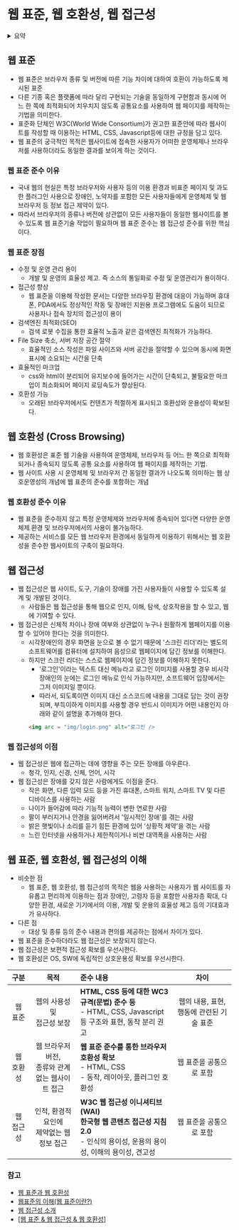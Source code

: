 # 웹 표준, 웹 호환성, 웹 접근성

<details>
<summary>요약</summary>
<div markdown="1">

### 웹 표준
- 웹 표준
  - 웹에서 표준적으로 사용되는 기술이나 규칙
  - 어떠한 운영체제나 브라우저를 사용해도 웹페이지가 정상적으로 작동해야 한다.

### 웹 호환성
- 표준 웹 기술을 사용하여 운영체제, 브라우저 등 어느 한쪽으로 최적화되거나 종속되지 않도록 공통 요소를 사용하여 웹 페이지 제작

### 웹 접근성
- 장애인, 고령자 등이 웹 사이트에서 제공하는 정보에 비장애인과 동등하게 접근하고 이해할 수 있도록 보장

### 웹 표준, 웹 호환성, 웹 접근성
- 웹을 사용하는 사용자가 웹사이트를 자유롭고 편리하게 이용하는 점이 동일하다.
- 장애인, 고령자 등을 포함한 사용자층 확대, 다양한 환경, 새로운 기기에서의 이용, 개발 및 운용의 효율성 기대 등 기대효과가 유사하다.
- 대상 및 종류 등의 준수 내용과 편의를 제공하는 점에서 차이가 존재한다.

</div>
</details>

## 웹 표준
- 웹 표준은 브라우저 종류 및 버전에 따른 기능 차이에 대하여 호환이 가능하도록 제시된 표준
- 다른 기종 혹은 플랫폼에 따라 달리 구현되는 기술을 동일하게 구현함과 동시에 어느 한 쪽에 최적화되어 치우치지 않도록 공통요소를 사용하여 
웹 페이지를 제작하는 기법을 의미한다.
- 표준화 단체인 W3C(World Wide Consortium)가 권고한 표준안에 따라 웹사이트를 작성할 때 이용하는 HTML, CSS, Javascript등에 대한 규정을
담고 있다.
- 웹 표준의 궁극적인 목적은 웹사이트에 접속한 사용자가 어떠한 운영체제나 브라우저를 사용하더라도 동일한 결과를 보이게 하는 것이다.

### 웹 표준 준수 이유
- 국내 웹의 현실은 특정 브라우저와 사용자 등의 이용 환경과 비표준 페이지 및 과도한 플러그인 사용으로 장애인, 노약자를 포함한 모든 
사용자들에게 운영체제 및 웹 브라우저 등 정보 접근 제약이 있다.
- 따라서 브라우저의 종류나 버전에 상관없이 모든 사용자들이 동일한 웹사이트를 볼 수 있도록 웹 표준기술 작업이 필요하며 웹 표준 준수는 
웹 접근성 준수를 위한 핵심이다.

### 웹 표준 장점
- 수정 및 운영 관리 용이
  - 개발 및 운영의 효율성 제고. 즉 소스의 통일화로 수정 및 운영관리가 용이하다.
- 접근성 향상
  - 웹 표준을 이용해 작성한 문서는 다양한 브라우징 환경에 대응이 가능하며 휴대폰, PDA에서도 정상적인 작동 및 장애인 지원용 프로그램에도 도움이 되므로 사용자나 접속 장치의 접근성이 용이
- 검색엔진 최적화(SEO)
  - 검색 로봇 수집을 통한 효율적 노출과 같은 검색엔진 최적화가 가능하다.
- File Size 축소, 서버 저장 공간 절약
  - 효율적인 소스 작성은 파일 사이즈와 서버 공간을 절약할 수 있으며 동시에 화면 표시에 소요되는 시간을 단축
- 효율적인 마크업
  - css와 html이 분리되어 유지보수에 들어가는 시간이 단축되고, 불필요한 마크업이 최소화되어 페이지 로딩속도가 향상된다.
- 호환성 가능
  - 오래된 브라우저에서도 컨텐츠가 적절하게 표시되고 호환성와 운용성이 확보된다.

## 웹 호환성 (Cross Browsing)
- 웹 호환성은 표준 웹 기술을 사용하여 운영체제, 브라우저 등 어느 한 쪽으로 최적화되거나 종속되지 않도록 공통 요소를 사용하여 웹 패이지를 제작하는 기법.
- 웹 사이트 사용 시 운영체제 및 브라우저 간 동일한 결과가 나오도록 의미하는 웹 상호운영성의 개념에 웹 표준의 준수를 포함하는 개념

### 웹 호환성 준수 이유
- 웹 표준을 준수하지 않고 특정 운영체제와 브라우저에 종속되어 있다면 다양한 운영체제 환경 및 브라우저에서의 사용이 불가능하다.
- 제공하는 서비스를 모든 웹 브라우저 환경에서 동일하게 이용하기 위해서는 웹 호환성을 준수한 웹사이트의 구축이 필요하다.


## 웹 접근성
- 웹 접근성은 웹 사이트, 도구, 기술이 장애를 가진 사용자들이 사용할 수 있도록 설계 및 개발된 것이다.
  - 사람들은 웹 접근성을 통해 웹으로 인지, 이해, 탐색, 상호작용을 할 수 있고, 웹에 기여할 수 있다.
- 웹 접근성은 신체적 차이나 장애 여부와 상관없이 누구나 원활하게 웹페이지를 이용할 수 있어야 한다는 것을 의미한다.
  - 시각장애인의 경우 화면을 눈으로 볼 수 없기 때문에 '스크린 리더'라는 별도의 소프트웨어를 컴퓨터에 설치하여 음성으로 웹페이지에 담긴 정보를 이해한다.
  - 하지만 스크린 리더는 스스로 웹페이지에 담긴 정보를 이해하지 못한다.
    - '로그인'이라는 텍스트 대신 메뉴라고 로그인 이미지를 사용할 경우 비시각장애인의 눈에는 로그인 메뉴로 인식 가능하지만, 소프트웨어 입장에서는 그저 이미지일 뿐이다.
    - 따라서, 되도록이면 이미지 대신 소스코드에 내용을 그대로 담는 것이 권장되며, 부득이하게 이미지를 사용할 경우 반드시 이미지가 어떤 내용인지 아래와 같이 설명을 추가해야 한다.
    ```html
    <img arc = "img/login.png" alt="로그인 />
    ```

### 웹 접근성의 이점
- 웹 접근성은 웹에 접근하는 데에 영향을 주는 모든 장애를 아우른다.
  - 청각, 인지, 신경, 신체, 언어, 시각
- 웹 접근성은 장애를 갖지 않은 사람에게도 이점을 준다.
  - 작은 화면, 다른 입력 모드 등을 가진 휴대폰, 스마트 워치, 스마트 TV 및 다른 디바이스를 사용하는 사람
  - 나이가 들어감에 따라 기능적 능력이 변한 연로한 사람
  - 팔이 부러지거나 안경을 잃어버려서 '일시적인 장애'를 겪는 사람
  - 밝은 햇빛이나 소리를 듣기 힘든 환경에 있어 '상황적 제약'을 겪는 사람
  - 느린 인터넷을 사용하거나 제한적이거나 비싼 대역폭을 사용하는 사람

## 웹 표준, 웹 호환성, 웹 접근성의 이해
- 비슷한 점
  - 웹 표준, 웹 호환성, 웹 접근성의 목적은 웹을 사용하는 사용자가 웹 사이트를 자유롭고 편리하게 이용하는 점과 장애인, 고령자 등을 포함한 사용자층 확대, 다양한 환경, 새로운 기기에서의 이용, 개발 및 운용의 효율성 제고 등의 기대효과가 유사하다.
- 다른 점
  - 대상 및 종류 등의 준수 내용과 편의를 제공하는 점에서 차이가 있다.
- 웹 표준을 준수하더라도 웹 접근성은 보장되지 않는다.
- 웹 접근성은 보편적 접근성 확보를 우선시한다.
- 웹 호환성은 OS, SW에 독립적인 상호운용성 확보를 우선시한다.

|구분|목적|준수 내용|차이|
|:---:|:---:|:---|:---:|
|웹 표준|웹의 사용성 및<br/>접근성 보장|**HTML, CSS 등에 대한 WC3 규격(문법) 준수 등**<br/>- HTML, CSS, Javascript 등 구조와 표현, 동작 분리 권고|웹의 내용, 표현, 행동에 관련된 기술 표준|
|웹 호환성|웹 브라우저 버전,<br/>종류와 관계없는 웹사이트 접근|**웹 표준 준수를 통한 브라우저 호환성 확보** <br/>- HTML, CSS <br/>- 동작, 레이아웃, 플러그인 호환성|웹 표준을 공통으로 포함|
|웹 접근성|인적, 환경적 요인에 <br/>제약없는 웹 정보 접근|**W3C 웹 접근성 이니셔티브(WAI)**<br/>**한국형 웹 콘텐츠 접근성 지침 2.0**<br/>- 인식의 용이성, 운용의 용이성, 이해의 용이성, 견고성|웹 표준을 공통으로 포함|



### 참고
- [웹 표준과 웹 호환성](http://www.smartebiz.kr/new/subpage02_02.html)
- [웹표준의 이해(웹 표준이란?)](https://goddaehee.tistory.com/244)
- [웹 접근성 소개](https://www.w3.org/WAI/fundamentals/accessibility-intro/ko#what)
- [[웹 표준 & 웹 접근성 & 웹 호환성]](https://hanyonghee9264.github.io/front&design/2019/11/26/Front&Design-Web-Standards/)
